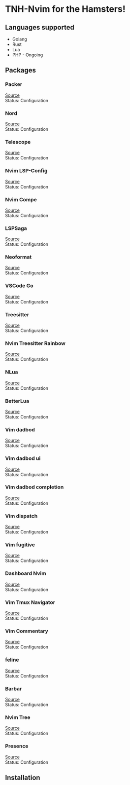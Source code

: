 # TNH-Nvim for the Hamsters!

## Languages supported
  - Golang
  - Rust
  - Lua
  - PHP - Ongoing
## Packages

### Packer
[Source](https://github.com/wbthomason/packer.nvim)    
Status: Configuration
### Nord
[Source](https://github.com/shaunsingh/nord.nvim)    
Status: Configuration
### Telescope
[Source](https://github.com/nvim-telescope/telescope.nvim)    
Status: Configuration
### Nvim LSP-Config
[Source](https://github.com/neovim/nvim-lspconfig)   
Status: Configuration
### Nvim Compe
[Source](https://github.com/hrsh7th/nvim-compe)   
Status: Configuration
### LSPSaga
[Source](https://github.com/glepnir/lspsaga.nvim)   
Status: Configuration
### Neoformat
[Source](https://github.com/sbdchd/neoformat)   
Status: Configuration
### VSCode Go
[Source](https://github.com/golang/vscode-go)   
Status: Configuration
### Treesitter
[Source](https://github.com/nvim-treesitter/nvim-treesitter)   
Status: Configuration
### Nvim Treesitter Rainbow
[Source](https://github.com/p00f/nvim-ts-rainbow)   
Status: Configuration
### NLua
[Source](https://github.com/tjdevries/nlua.nvim)   
Status: Configuration
### BetterLua
[Source](https://github.com/euclidianAce/BetterLua.vim)   
Status: Configuration
### Vim dadbod
[Source](https://github.com/tpope/vim-dadbod)   
Status: Configuration
### Vim dadbod ui
[Source](https://github.com/kristijanhusak/vim-dadbod-ui)   
Status: Configuration
### Vim dadbod completion
[Source](https://github.com/kristijanhusak/vim-dadbod-completion)   
Status: Configuration
### Vim dispatch
[Source](https://github.com/tpope/vim-dispatch)   
Status: Configuration
### Vim fugitive
[Source](https://github.com/tpope/vim-fugitive)   
Status: Configuration
### Dashboard Nvim
[Source](https://github.com/glepnir/dashboard-nvim)   
Status: Configuration
### Vim Tmux Navigator
[Source](https://github.com/christoomey/vim-tmux-navigator)   
Status: Configuration
### Vim Commentary
[Source](https://github.com/tpope/vim-commentary)   
Status: Configuration
### feline
[Source](https://github.com/famiu/feline.nvim)   
Status: Configuration
### Barbar
[Source](https://github.com/romgrk/barbar.nvim)   
Status: Configuration
### Nvim Tree
[Source](https://github.com/kristijanhusak/nvim-tree.lua)   
Status: Configuration
### Presence
[Source](https://github.com/andweeb/presence)   
Status: Configuration

## Installation

